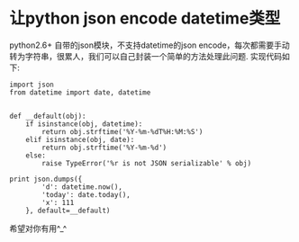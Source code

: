 # 让python json encode datetime类型

python2.6+ 自带的json模块，不支持datetime的json encode，每次都需要手动转为字符串，很累人，我们可以自己封装一个简单的方法处理此问题.
实现代码如下:

    import json
    from datetime import date, datetime
    
    
    def __default(obj):
        if isinstance(obj, datetime):
            return obj.strftime('%Y-%m-%dT%H:%M:%S')
        elif isinstance(obj, date):
            return obj.strftime('%Y-%m-%d')
        else:
            raise TypeError('%r is not JSON serializable' % obj)
    
    print json.dumps({
            'd': datetime.now(), 
            'today': date.today(), 
            'x': 111
        }, default=__default)
                         
希望对你有用^_^
